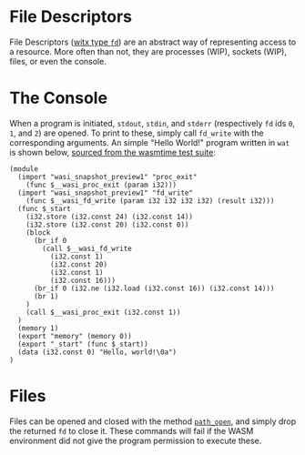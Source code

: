 # File Descriptors
File Descriptors ([witx type `fd`](https://github.com/WebAssembly/WASI/blob/master/phases/snapshot/docs.md#-fd)) are an abstract way of representing access to a resource. More often than not, they are processes (WIP), sockets (WIP), files, or even the console.

# The Console
When a program is initiated, `stdout`, `stdin`, and `stderr` (respectively `fd` ids `0`, `1`, and `2`) are opened. To print to these, simply call `fd_write` with the corresponding arguments. An simple "Hello World!" program written in `wat` is shown below, [sourced from the wasmtime test suite](https://github.com/bytecodealliance/wasmtime/blob/main/tests/wasm/hello_wasi_snapshot1.wat):

```wat
(module
  (import "wasi_snapshot_preview1" "proc_exit"
    (func $__wasi_proc_exit (param i32)))
  (import "wasi_snapshot_preview1" "fd_write"
    (func $__wasi_fd_write (param i32 i32 i32 i32) (result i32)))
  (func $_start
    (i32.store (i32.const 24) (i32.const 14))
    (i32.store (i32.const 20) (i32.const 0))
    (block
      (br_if 0
        (call $__wasi_fd_write
          (i32.const 1)
          (i32.const 20)
          (i32.const 1)
          (i32.const 16)))
      (br_if 0 (i32.ne (i32.load (i32.const 16)) (i32.const 14)))
      (br 1)
    )
    (call $__wasi_proc_exit (i32.const 1))
  )
  (memory 1)
  (export "memory" (memory 0))
  (export "_start" (func $_start))
  (data (i32.const 0) "Hello, world!\0a")
)
```

# Files
Files can be opened and closed with the method [`path_open`](https://github.com/WebAssembly/WASI/blob/master/phases/snapshot/docs.md#path_open), and simply drop the returned `fd` to close it. These commands will fail if the WASM environment did not give the program permission to execute these.
